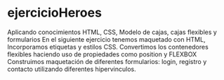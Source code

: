# ejercicioHeroes
Aplicando conocimientos HTML, CSS, Modelo de cajas, cajas flexibles y formularios
En el siguiente ejercicio tenemos maquetado con HTML, Incorporamos etiquetas y estilos CSS.
Convertimos los contenedores flexibles haciendo uso de propiedades como position y FLEXBOX
Construimos maquetación de diferentes formularios: login, registro y contacto utilizando diferentes hipervinculos.
